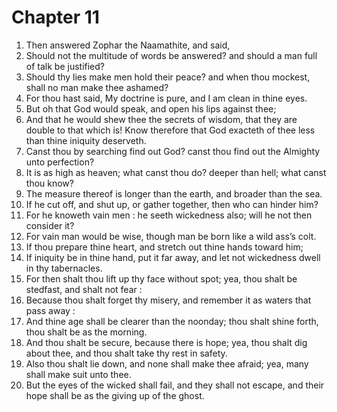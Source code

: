 # Chapter 11

1. Then answered Zophar the Naamathite, and said,
2. Should not the multitude of words be answered? and should a man full of talk be justified?
3. Should thy lies make men hold their peace? and when thou mockest, shall no man make thee ashamed?
4. For thou hast said, My doctrine is pure, and I am clean in thine eyes.
5. But oh that God would speak, and open his lips against thee;
6. And that he would shew thee the secrets of wisdom, that they are double to that which is! Know therefore that God exacteth of thee less than thine iniquity deserveth.
7. Canst thou by searching find out God? canst thou find out the Almighty unto perfection?
8. It is as high as heaven; what canst thou do? deeper than hell; what canst thou know?
9. The measure thereof is longer than the earth, and broader than the sea.
10. If he cut off, and shut up, or gather together, then who can hinder him?
11. For he knoweth vain men : he seeth wickedness also; will he not then consider it?
12. For vain man would be wise, though man be born like a wild ass’s colt.
13. If thou prepare thine heart, and stretch out thine hands toward him;
14. If iniquity be in thine hand, put it far away, and let not wickedness dwell in thy tabernacles.
15. For then shalt thou lift up thy face without spot; yea, thou shalt be stedfast, and shalt not fear :
16. Because thou shalt forget thy misery, and remember it as waters that pass away :
17. And thine age shall be clearer than the noonday; thou shalt shine forth, thou shalt be as the morning.
18. And thou shalt be secure, because there is hope; yea, thou shalt dig about thee, and thou shalt take thy rest in safety.
19. Also thou shalt lie down, and none shall make thee afraid; yea, many shall make suit unto thee.
20. But the eyes of the wicked shall fail, and they shall not escape, and their hope shall be as the giving up of the ghost.

